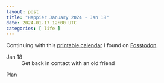 ```yaml
---
layout: post
title: "Happier January 2024 - Jan 18"
date: 2024-01-17 12:00 UTC
categories: [ life ]
---
```


Continuing with this [printable calendar] I found on [Fosstodon].

  [printable calendar]: https://actionforhappiness.org/sites/default/files/calendar_download/pdf/Jan%202024.pdf
  [Fosstodon]: https://fosstodon.org

<dl>
  <dt>Jan 18</dt>
  <dd>Get back in contact with an old friend</dd>
</dl>

<dl>
  <dt>Plan</dt>
  <dd></dd>
</dl>
